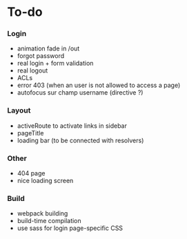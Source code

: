 # To-do #

### Login ###

- animation fade in /out
- forgot password
- real login + form validation
- real logout
- ACLs
- error 403 (when an user is not allowed to access a page)
- autofocus sur champ username (directive ?)

### Layout ###

- activeRoute to activate links in sidebar
- pageTitle
- loading bar (to be connected with resolvers)


### Other ###

- 404 page
- nice loading screen


### Build ###

- webpack building
- build-time compilation
- use sass for login page-specific CSS

